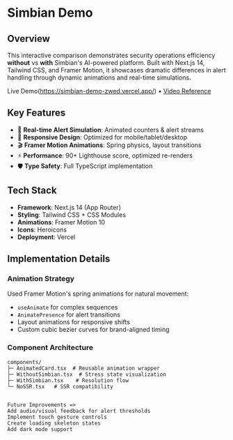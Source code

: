 # Simbian Demo

## Overview
This interactive comparison demonstrates security operations efficiency **without** vs **with** Simbian's AI-powered platform. Built with Next.js 14, Tailwind CSS, and Framer Motion, it showcases dramatic differences in alert handling through dynamic animations and real-time simulations.

Live Demo(https://simbian-demo-zwed.vercel.app/) • [Video Reference](https://drive.google.com/drive/folders/1yeklCMBqYDDoCgnyqcqqwQhpyV5uBi3L)

## Key Features
- 🚨 **Real-time Alert Simulation**: Animated counters & alert streams
- 📱 **Responsive Design**: Optimized for mobile/tablet/desktop
- 🎬 **Framer Motion Animations**: Spring physics, layout transitions
- ⚡ **Performance**: 90+ Lighthouse score, optimized re-renders
- 🛡 **Type Safety**: Full TypeScript implementation

## Tech Stack
- **Framework**: Next.js 14 (App Router)
- **Styling**: Tailwind CSS + CSS Modules
- **Animations**: Framer Motion 10
- **Icons**: Heroicons
- **Deployment**: Vercel

## Implementation Details

### Animation Strategy  
Used Framer Motion's spring animations for natural movement:
- `useAnimate` for complex sequences
- `AnimatePresence` for alert transitions
- Layout animations for responsive shifts
- Custom cubic bezier curves for brand-aligned timing

### Component Architecture
```plaintext
components/
├─ AnimatedCard.tsx  # Reusable animation wrapper
├─ WithoutSimbian.tsx  # Stress state visualization
├─ WithSimbian.tsx    # Resolution flow
└─ NoSSR.tsx   # SSR compatibility


Future Improvements =>
Add audio/visual feedback for alert thresholds
Implement touch gesture controls
Create loading skeleton states
Add dark mode support

